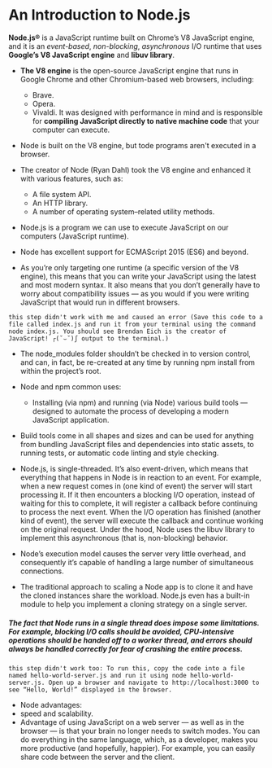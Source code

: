 # An Introduction to Node.js

**Node.js®** is a JavaScript runtime built on Chrome’s V8 JavaScript engine, and it is an *event-based*, *non-blocking*, *asynchronous* I/O runtime that uses **Google’s V8 JavaScript engine** and **libuv library**.

- **The V8 engine** is the open-source JavaScript engine that runs in Google Chrome and other Chromium-based web browsers, including:
  - Brave.
  - Opera.
  - Vivaldi.
  It was designed with performance in mind and is responsible for **compiling JavaScript directly to native machine code** that your computer can execute.

- Node is built on the V8 engine, but tode programs aren't executed in a browser.
- The creator of Node (Ryan Dahl) took the V8 engine and enhanced it with various features, such as:
  * A file system API.
  * An HTTP library.
  * A number of operating system–related utility methods.

- Node.js is a program we can use to execute JavaScript on our computers (JavaScript runtime).
- Node has excellent support for ECMAScript 2015 (ES6) and beyond.
- As you’re only targeting one runtime (a specific version of the V8 engine), this means that you can write your JavaScript using the latest and most modern syntax. It also means that you don’t generally have to worry about compatibility issues — as you would if you were writing JavaScript that would run in different browsers.


`this step didn't work with me and caused an error (Save this code to a file called index.js and run it from your terminal using the command node index.js. You should see Brendan Eich is the creator of JavaScript! ┌(˘⌣˘)ʃ output to the terminal.)`

- The node_modules folder shouldn’t be checked in to version control, and can, in fact, be re-created at any time by running npm install from within the project’s root.

- Node and npm common uses:
  * Installing (via npm) and running (via Node) various build tools — designed to automate the process of developing a modern JavaScript application.
- Build tools come in all shapes and sizes and can be used for anything from bundling JavaScript files and dependencies into static assets, to running tests, or automatic code linting and style checking.

- Node.js, is single-threaded. It’s also event-driven, which means that everything that happens in Node is in reaction to an event. For example, when a new request comes in (one kind of event) the server will start processing it. If it then encounters a blocking I/O operation, instead of waiting for this to complete, it will register a callback before continuing to process the next event. When the I/O operation has finished (another kind of event), the server will execute the callback and continue working on the original request. Under the hood, Node uses the libuv library to implement this asynchronous (that is, non-blocking) behavior.

- Node’s execution model causes the server very little overhead, and consequently it’s capable of handling a large number of simultaneous connections.
- The traditional approach to scaling a Node app is to clone it and have the cloned instances share the workload. Node.js even has a built-in module to help you implement a cloning strategy on a single server.

##### The fact that Node runs in a single thread does impose some limitations. For example, blocking I/O calls should be avoided, CPU-intensive operations should be handed off to a worker thread, and errors should always be handled correctly for fear of crashing the entire process.

`this step didn't work too: To run this, copy the code into a file named hello-world-server.js and run it using node hello-world-server.js. Open up a browser and navigate to http://localhost:3000 to see “Hello, World!” displayed in the browser.`

- Node advantages: 
 - speed and scalability.
 - Advantage of using JavaScript on a web server — as well as in the browser — is that your brain no longer needs to switch modes. You can do everything in the same language, which, as a developer, makes you more productive (and hopefully, happier). For example, you can easily share code between the server and the client.



















 
